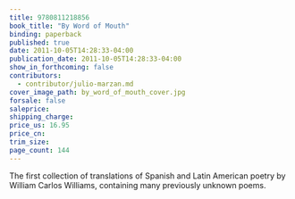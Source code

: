 ```yaml
---
title: 9780811218856
book_title: "By Word of Mouth"
binding: paperback
published: true
date: 2011-10-05T14:28:33-04:00
publication_date: 2011-10-05T14:28:33-04:00
show_in_forthcoming: false
contributors:
  - contributor/julio-marzan.md
cover_image_path: by_word_of_mouth_cover.jpg
forsale: false
saleprice:
shipping_charge:
price_us: 16.95
price_cn:
trim_size:
page_count: 144
---
```

The first collection of translations of Spanish and Latin American poetry by William Carlos Williams, containing many previously unknown poems.

